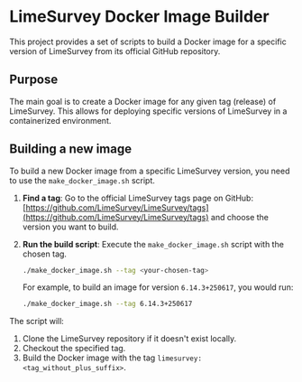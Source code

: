 # LimeSurvey Docker Image Builder

This project provides a set of scripts to build a Docker image for a specific version of LimeSurvey from its official GitHub repository.

## Purpose

The main goal is to create a Docker image for any given tag (release) of LimeSurvey. This allows for deploying specific versions of LimeSurvey in a containerized environment.

## Building a new image

To build a new Docker image from a specific LimeSurvey version, you need to use the `make_docker_image.sh` script.

1.  **Find a tag**: Go to the official LimeSurvey tags page on GitHub: [https://github.com/LimeSurvey/LimeSurvey/tags](https://github.com/LimeSurvey/LimeSurvey/tags) and choose the version you want to build.

2.  **Run the build script**: Execute the `make_docker_image.sh` script with the chosen tag.

    ```bash
    ./make_docker_image.sh --tag <your-chosen-tag>
    ```

    For example, to build an image for version `6.14.3+250617`, you would run:

    ```bash
    ./make_docker_image.sh --tag 6.14.3+250617
    ```

The script will:
1.  Clone the LimeSurvey repository if it doesn't exist locally.
2.  Checkout the specified tag.
3.  Build the Docker image with the tag `limesurvey:<tag_without_plus_suffix>`.

